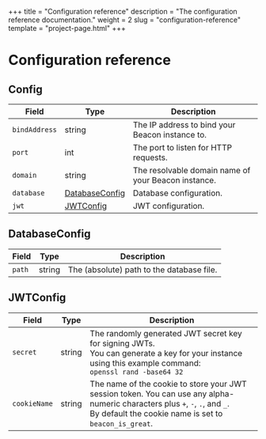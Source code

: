 +++
title = "Configuration reference"
description = "The configuration reference documentation."
weight = 2
slug = "configuration-reference"
template = "project-page.html"
+++
<!--
SPDX-FileCopyrightText: 2024 Dan Anglin <d.n.i.anglin@gmail.com>

SPDX-License-Identifier: CC-BY-4.0
-->

# Configuration reference

## Config

| Field | Type | Description|
|-------|------|------------|
| `bindAddress` | string | The IP address to bind your Beacon instance to. |
| `port` | int | The port to listen for HTTP requests. |
| `domain` | string | The resolvable domain name of your Beacon instance. |
| `database` | [DatabaseConfig](#databaseconfig) | Database configuration. |
| `jwt` | [JWTConfig](#jwtconfig) | JWT configuration. |

## DatabaseConfig

| Field | Type | Description|
|-------|------|------------|
| `path` | string | The (absolute) path to the database file. |

## JWTConfig

| Field | Type | Description|
|-------|------|------------|
| `secret` | string | The randomly generated JWT secret key for signing JWTs.<br>You can generate a key for your instance using this example command:<br>`openssl rand -base64 32`|
| `cookieName` | string | The name of the cookie to store your JWT session token. You can use any alpha-numeric characters plus `+`, `-`, `.`, and `_`.<br>By default the cookie name is set to `beacon_is_great`.|
